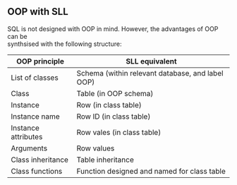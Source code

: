 #

## OOP with SLL
SQL is not designed with OOP in mind. However, the advantages of OOP can be \
synthsised with the following structure:

| OOP principle       | SLL equivalent                                   |
|---------------------|--------------------------------------------------|
| List of classes     | Schema (within relevant database, and label OOP) |
| Class               | Table (in OOP schema)                            |
| Instance            | Row (in class table)                             |
| Instance name       | Row ID (in class table)                          |
| Instance attributes | Row vales (in class table)                       |
| Arguments           | Row values                                       |
| Class inheritance   | Table inheritance                                |
| Class functions     | Function designed and named for class table      |
